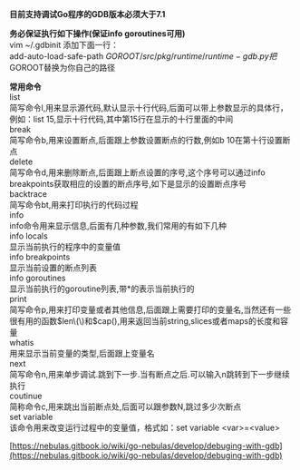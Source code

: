 **目前支持调试Go程序的GDB版本必须大于7.1**

**务必保证执行如下操作\(保证info goroutines可用\)**  
vim ~/.gdbinit 添加下面一行：  
add-auto-load-safe-path $GOROOT/src/pkg/runtime/runtime-gdb.py  
把$GOROOT替换为你自己的路径

**常用命令**  
list  
简写命令l,用来显示源代码,默认显示十行代码,后面可以带上参数显示的具体行，例如：list 15,显示十行代码,其中第15行在显示的十行里面的中间  
break  
简写命令b,用来设置断点,后面跟上参数设置断点的行数,例如b 10在第十行设置断点  
delete  
简写命令d,用来删除断点,后面跟上断点设置的序号,这个序号可以通过info breakpoints获取相应的设置的断点序号,如下是显示的设置断点序号  
backtrace  
简写命令bt,用来打印执行的代码过程  
info  
info命令用来显示信息,后面有几种参数,我们常用的有如下几种  
    info locals  
    显示当前执行的程序中的变量值  
    info breakpoints  
    显示当前设置的断点列表  
    info goroutines  
    显示当前执行的goroutine列表,带\*的表示当前执行的  
print  
简写命令p,用来打印变量或者其他信息,后面跟上需要打印的变量名,当然还有一些很有用的函数$len\(\)和$cap\(\),用来返回当前string,slices或者maps的长度和容量  
whatis  
用来显示当前变量的类型,后面跟上变量名  
next  
简写命令n,用来单步调试.跳到下一步.当有断点之后.可以输入n跳转到下一步继续执行  
coutinue  
简称命令c,用来跳出当前断点处,后面可以跟参数N,跳过多少次断点  
set variable  
该命令用来改变运行过程中的变量值，格式如：set variable &lt;var&gt;=&lt;value&gt;

[https://nebulas.gitbook.io/wiki/go-nebulas/develop/debuging-with-gdb](https://nebulas.gitbook.io/wiki/go-nebulas/develop/debuging-with-gdb)

